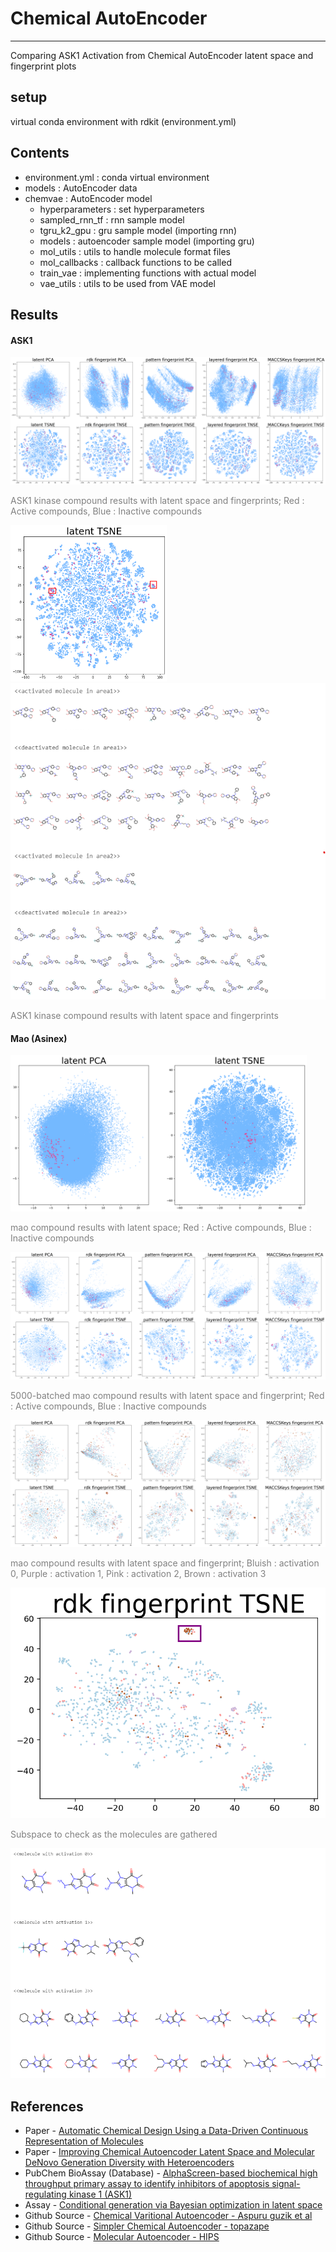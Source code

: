 # Chemical AutoEncoder
------
Comparing ASK1 Activation from Chemical AutoEncoder latent space and fingerprint plots

## setup
virtual conda environment with rdkit (environment.yml)

## Contents
- environment.yml : conda virtual environment
- models : AutoEncoder data
- chemvae : AutoEncoder model
  - hyperparameters : set hyperparameters
  - sampled_rnn_tf : rnn sample model
  - tgru_k2_gpu : gru sample model (importing rnn)
  - models : autoencoder sample model (importing gru)
  - mol_utils : utils to handle molecule format files
  - mol_callbacks : callback functions to be called
  - train_vae : implementing functions with actual model
  - vae_utils : utils to be used from VAE model

## Results
#### ASK1
<img src="./results/ask1_output.png" alt="results iamge1"/>

<span style="color:gray">ASK1 kinase compound results with latent space and fingerprints; Red : Active compounds, Blue : Inactive compounds</span>

<img src="./results/ask1_latent_output.png" width=250/>

<img src="./results/ask1_molecules.png"/>

<span style="color:gray">ASK1 kinase compound results with latent space and fingerprints</span>

#### Mao (Asinex)
<img src="./results/mao_output.png" alt="results iamge2" height=250/>

<span style="color:gray">mao compound results with latent space; Red : Active compounds, Blue : Inactive compounds</span>

<img src="./results/mao_batched_output.png" alt="results iamge"/>

<span style="color:gray">5000-batched mao compound results with latent space and fingerprint; Red : Active compounds, Blue : Inactive compounds</span>

<img src="./results/mao_vanila_latent_output.png" alt="results iamge"/>

<span style="color:gray">mao compound results with latent space and fingerprint; Bluish : activation 0, Purple : activation 1, Pink : activation 2, Brown : activation 3</span>

<img src="./results/mao_vanila_rdk_output.png" alt="results iamge"/>

<span style="color:gray">Subspace to check as the molecules are gathered</span>

<img src="./results/mao_molecules.png" alt="results iamge"/>

## References
* Paper - [Automatic Chemical Design Using a Data-Driven Continuous Representation of Molecules](https://pubs.acs.org/doi/abs/10.1021/acscentsci.7b00572)
* Paper - [Improving Chemical Autoencoder Latent Space and Molecular DeNovo Generation Diversity with Heteroencoders](https://www.ncbi.nlm.nih.gov/pmc/articles/PMC6316879/)
* PubChem BioAssay (Database) - [AlphaScreen-based biochemical high throughput primary assay to identify inhibitors of apoptosis signal-regulating kinase 1 (ASK1)](https://pubchem.ncbi.nlm.nih.gov/bioassay/1159602)
* Assay - [Conditional generation via Bayesian optimization in latent space](http://krasserm.github.io/2018/04/07/latent-space-optimization/)
* Github Source - [Chemical Varitional Autoencoder - Aspuru guzik et al](https://github.com/aspuru-guzik-group/chemical_vae)
* Github Source - [Simpler Chemical Autoencoder - topazape](https://github.com/topazape/molecular-VAE)
* Github Source - [Molecular Autoencoder - HIPS](https://github.com/HIPS/molecule-autoencoder)